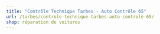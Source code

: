 ```yaml
---
title: "Contrôle Technique Tarbes - Auto Contrôle 65"
url: /tarbes/controle-technique-tarbes-auto-controle-65/
shop: réparation de voitures
---
```

